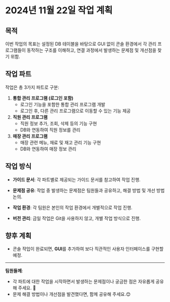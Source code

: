 # **2024년 11월 22일 작업 계획**

## **목적**

이번 작업의 목표는 설정된 DB 테이블을 바탕으로 GUI 없이 콘솔 환경에서 각 관리 프로그램들이 동작하는 구조를 이해하고, 연결 과정에서 발생하는 문제점 및 개선점을 찾기 위함.

## **작업 파트**

작업은 총 3가지 파트로 구분:

1. **통합 관리 프로그램 (로그인 포함)**
   - 로그인 기능을 포함한 통합 관리 프로그램 개발
   - 로그인 후, 다른 관리 프로그램으로 이동할 수 있는 기능 제공
2. **직원 관리 프로그램**
   - 직원 정보 추가, 조회, 삭제 등의 기능 구현
   - DB와 연동하여 직원 정보를 관리
3. **매장 관리 프로그램**
   - 매장 관련 메뉴, 재료 및 재고 관리 기능 구현
   - DB와 연동하여 매장 정보 관리

## **작업 방식**

- **가이드 문서**: 각 파트별로 제공되는 가이드 문서를 참고하여 작업 진행.

- **문제점 공유**: 작업 중 발생하는 문제점은 팀원들과 공유하고, 해결 방법 및 개선 방법 논의.
- **작업 환경**: 각 팀원은 본인의 작업 환경에서 개별적으로 작업 진행.
- **버전 관리**: 금일 작업은 Git을 사용하지 않고, 개별 작업 방식으로 진행.

## **향후 계획**

- 콘솔 작업이 완료되면, **GUI**를 추가하여 보다 직관적인 사용자 인터페이스를 구현할 예정.

------

**팀원들께**:

- 각 파트에 대한 작업을 시작하면서 발생하는 문제점이나 궁금한 점은 자유롭게 공유해 주세요. 🤝
- 문제 해결 방법이나 개선점을 발견했다면, 함께 공유해 주세요.😊
